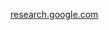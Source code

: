 [research.google.com](https://research.google.com/research-outreach.html#/research-outreach/faculty-engagement/faculty-research-award-recipients)
